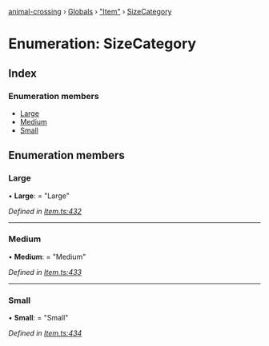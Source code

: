 [animal-crossing](../README.md) › [Globals](../globals.md) › ["Item"](../modules/_item_.md) › [SizeCategory](_item_.sizecategory.md)

# Enumeration: SizeCategory

## Index

### Enumeration members

* [Large](_item_.sizecategory.md#large)
* [Medium](_item_.sizecategory.md#medium)
* [Small](_item_.sizecategory.md#small)

## Enumeration members

###  Large

• **Large**: = "Large"

*Defined in [Item.ts:432](https://github.com/Norviah/animal-crossing/blob/267b9fa/module/types/Item.ts#L432)*

___

###  Medium

• **Medium**: = "Medium"

*Defined in [Item.ts:433](https://github.com/Norviah/animal-crossing/blob/267b9fa/module/types/Item.ts#L433)*

___

###  Small

• **Small**: = "Small"

*Defined in [Item.ts:434](https://github.com/Norviah/animal-crossing/blob/267b9fa/module/types/Item.ts#L434)*
